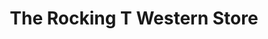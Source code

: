 ---
title: "The Rocking T Western Store"
url: /creston/the-rocking-t-western-store/
shop: clothes
---